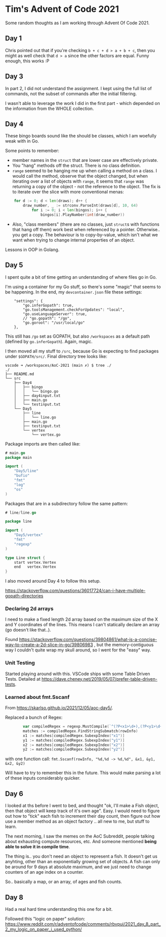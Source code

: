 # Tim's Advent of Code 2021

Some random thoughts as I am working through Advent Of Code 2021.

## Day 1

Chris pointed out that if you're checking `b + c + d > a + b + c`, then you might as well check that `d > a` since the other factors are equal. Funny enough, this works :P

## Day 3

In part 2, I did not understand the assignment. I kept using the full list of commands, not the subset of commands after the initial filtering.

I wasn't able to leverage the work I did in the first part - which depended on the information from the WHOLE collection.

## Day 4

These bingo boards sound like the should be classes, which I am woefully weak with in Go.

Some points to remember:
- member names in the `struct` that are lower case are effectively private.
- You "hang" methods off the struct. There is no class definition.
- `range` seemed to be hanging me up when calling a method on a class.  I would call the method, observe that the object changed, but when iterating over a list of objects with `range`, it seems that `range` was returning a copy of the object - not the reference to the object.  The fix is to iterate over the slice with more conventional menas:

```go
	for d := 0; d < len(draws); d++ {
		draw_number, _ := strconv.ParseInt(draws[d], 10, 64)
			for i := 0; i < len(bingos); i++ {
				bingos[i].PlayNumber(int(draw_number))
```
- Also, "class members" (there are no classes, just `struct`s with functions that hang off them) work best when referenced by a pointer.  Otherwise..  you get a copy. The behaviour is to copy-by-value, which isn't what we want when trying to change internal properties of an object.

Lessons in OOP in Golang.

## Day 5

I spent quite a bit of time getting an understanding of where files go in Go.

I'm using a container for my Go stuff, so there's some "magic" that seems to be happening.  In the end, my `devcontainer.json` file these settings:

```
	"settings": {
		"go.inferGopath": true,
		"go.toolsManagement.checkForUpdates": "local",
		"go.useLanguageServer": true,
		// "go.gopath": "/go",
		"go.goroot": "/usr/local/go"
	},
```

This still has `/go` set as GOPATH, but also `/workspaces` as a default path (defined by `go.inferGopath`).  Again, magic.

I then moved all my stuff to `/src`, because Go is expecting to find packages under `$GOPATH/src/`.  Final directory tree looks like:
```
vscode ➜ /workspaces/AoC-2021 (main ✗) $ tree ./
./
├── README.md
└── src
    ├── Day4
    │   ├── bingo
    │   │   └── bingo.go
    │   ├── day4input.txt
    │   ├── main.go
    │   └── testinput.txt
    └── Day5
        ├── line
        │   └── line.go
        ├── main.go
        ├── testinput.txt
        └── vertex
            └── vertex.go
```

Package imports are then called like:

```go
# main.go
package main

import (
	"Day5/line"
	"bufio"
	"fmt"
	"log"
	"os"
)
```

Packages that are in a subdirectory follow the same pattern:
```go
# line/line.go

package line

import (
	"Day5/vertex"
	"fmt"
	"regexp"
)

type Line struct {
	start vertex.Vertex
	end   vertex.Vertex
}
```

I also moved around Day 4 to follow this setup.

https://stackoverflow.com/questions/36017724/can-i-have-multiple-gopath-directories

### Declaring 2d arrays
I need to make a fixed length 2d array based on the maximum size of the X and Y coordinates of the lines.  This means I can't statically declare an array (go doesn't like that..).

Found https://stackoverflow.com/questions/39804861/what-is-a-concise-way-to-create-a-2d-slice-in-go/39806983 , but the memory-contiguous way I couldn't quite wrap my skull around, so I went for the "easy" way.

### Unit Testing

Started playing around with this.  VSCode ships with some Table Driven Tests.  Detailed at https://dave.cheney.net/2019/05/07/prefer-table-driven-tests.

### Learned about fmt.Sscanf

From https://skarlso.github.io/2021/12/05/aoc-day5/.

Replaced a bunch of Regex:
```go
		var compiledRegex = regexp.MustCompile(`^(?P<x1>\d+),(?P<y1>\d+) -> (?P<x2>\d+),(?P<y2>\d+)$`)
		matches := compiledRegex.FindStringSubmatch(rowInfo)
		x1 := matches[compiledRegex.SubexpIndex("x1")]
		y1 := matches[compiledRegex.SubexpIndex("y1")]
		x2 := matches[compiledRegex.SubexpIndex("x2")]
		y2 := matches[compiledRegex.SubexpIndex("y2")]
```

with one function call: `fmt.Sscanf(rowInfo, "%d,%d -> %d,%d", &x1, &y1, &x2, &y2)`

Will have to try to remember this in the future. This would make parsing a lot of these inputs considerably quicker.

## Day 6

I looked at ths before I went to bed, and thought "ok, I'll make a Fish object, then that object will keep track of it's own age".  Easy. I would need to figure out how to "tick" each fish to increment their day count, then figure out how use a member method as an object factory ..  all new to me, but stuff to learn.

The next morning, I saw the memes on the AoC Subreddit, people talking about exhausting compute resources, etc.  And someone mentioned **being able to solve it in compile time**.

The thing is..  you don't need an object to represent a fish. It doesn't get us anyhting, other than an exponentially growing set of objects. A fish can only be around for 9 days at absolute maximum, and we just need to change counters of an age index on a counter.

So..  basically a map, or an array, of ages and fish counts.

## Day 8

Had a real hard time understanding this one for a bit.

Followed this "logic on paper" solution:
https://www.reddit.com/r/adventofcode/comments/rbvpui/2021_day_8_part_2_my_logic_on_paper_i_used_python/

